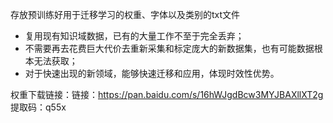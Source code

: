 存放预训练好用于迁移学习的权重、字体以及类别的txt文件

- 复用现有知识域数据，已有的大量工作不至于完全丢弃； 
- 不需要再去花费巨大代价去重新采集和标定庞大的新数据集，也有可能数据根本无法获取； 
- 对于快速出现的新领域，能够快速迁移和应用，体现时效性优势。  

权重下载链接：链接：https://pan.baidu.com/s/16hWJgdBcw3MYJBAXllXT2g 
提取码：q55x 